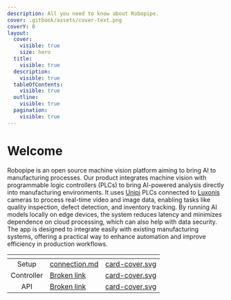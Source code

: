 ```yaml
---
description: All you need to know about Robopipe.
cover: .gitbook/assets/cover-text.png
coverY: 0
layout:
  cover:
    visible: true
    size: hero
  title:
    visible: true
  description:
    visible: true
  tableOfContents:
    visible: true
  outline:
    visible: true
  pagination:
    visible: true
---
```


# Welcome

Robopipe is an open source machine vision platform aiming to bring AI to manufacturing processes. Our product integrates machine vision with programmable logic controllers (PLCs) to bring AI-powered analysis directly into manufacturing environments. It uses [Unipi](https://www.unipi.technology/cs/) PLCs connected to [Luxonis](https://www.luxonis.com/) cameras to process real-time video and image data, enabling tasks like quality inspection, defect detection, and inventory tracking. By running AI models locally on edge devices, the system reduces latency and minimizes dependence on cloud processing, which can also help with data security. The app is designed to integrate easily with existing manufacturing systems, offering a practical way to enhance automation and improve efficiency in production workflows.

<table data-view="cards" data-full-width="false"><thead><tr><th align="center"></th><th data-hidden data-card-target data-type="content-ref"></th><th data-hidden data-card-cover data-type="files"></th></tr></thead><tbody><tr><td align="center">Setup</td><td><a href="getting-started/connection.md">connection.md</a></td><td><a href=".gitbook/assets/card-cover.svg">card-cover.svg</a></td></tr><tr><td align="center">Controller</td><td><a href="broken-reference">Broken link</a></td><td><a href=".gitbook/assets/card-cover.svg">card-cover.svg</a></td></tr><tr><td align="center">API</td><td><a href="broken-reference">Broken link</a></td><td><a href=".gitbook/assets/card-cover.svg">card-cover.svg</a></td></tr></tbody></table>
